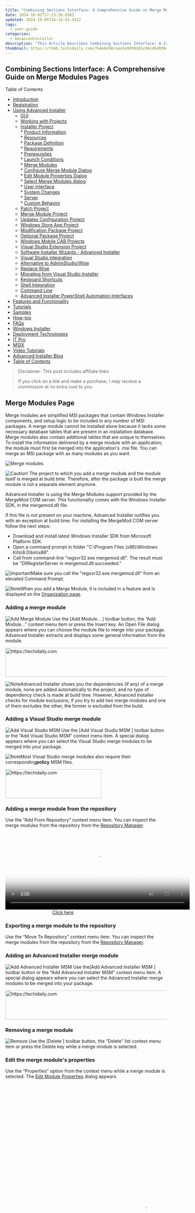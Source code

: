 ```yaml
---
title: "Combining Sections Interface: A Comprehensive Guide on Merge Modules Pages"
date: 2024-10-02T17:23:39.036Z
updated: 2024-10-05T16:14:43.431Z
tags:
  - user-guide
categories:
  - advancedinstaller
description: "This Article Describes Combining Sections Interface: A Comprehensive Guide on Merge Modules Pages"
thumbnail: https://thmb.techidaily.com/7b4e6458caaa3e9950165c60cd6d036d2d81733c195f98fbf5326f59e3a1eeef.jpg
---
```


## Combining Sections Interface: A Comprehensive Guide on Merge Modules Pages

Table of Contents

* [Introduction](https://tools.techidaily.com/advancedinstaller/products/)
* [Registration](https://tools.techidaily.com/advancedinstaller/products/)
* [Using Advanced Installer](https://tools.techidaily.com/advancedinstaller/products/)  
   * [GUI](https://tools.techidaily.com/advancedinstaller/products/)  
   * [Working with Projects](https://tools.techidaily.com/advancedinstaller/products/)  
   * [Installer Project](https://tools.techidaily.com/advancedinstaller/products/)  
         * [Product Information](https://tools.techidaily.com/advancedinstaller/products/)  
         * [Resources](https://tools.techidaily.com/advancedinstaller/products/)  
         * [Package Definition](https://tools.techidaily.com/advancedinstaller/products/)  
         * [Requirements](https://tools.techidaily.com/advancedinstaller/products/)  
                  * [Prerequisites](https://tools.techidaily.com/advancedinstaller/products/)  
                  * [Launch Conditions](https://tools.techidaily.com/advancedinstaller/products/)  
                  * [Merge Modules](https://tools.techidaily.com/advancedinstaller/products/)  
                              * [Configure Merge Module Dialog](https://tools.techidaily.com/advancedinstaller/products/)  
                              * [Edit Module Properties Dialog](https://tools.techidaily.com/advancedinstaller/products/)  
                              * [Select Merge Modules dialog](https://tools.techidaily.com/advancedinstaller/products/)  
         * [User Interface](https://tools.techidaily.com/advancedinstaller/products/)  
         * [System Changes](https://tools.techidaily.com/advancedinstaller/products/)  
         * [Server](https://tools.techidaily.com/advancedinstaller/products/)  
         * [Custom Behavior](https://tools.techidaily.com/advancedinstaller/products/)  
   * [Patch Project](https://tools.techidaily.com/advancedinstaller/products/)  
   * [Merge Module Project](https://tools.techidaily.com/advancedinstaller/products/)  
   * [Updates Configuration Project](https://tools.techidaily.com/advancedinstaller/products/)  
   * [Windows Store App Project](https://tools.techidaily.com/advancedinstaller/products/)  
   * [Modification Package Project](https://tools.techidaily.com/advancedinstaller/products/)  
   * [Optional Package Project](https://tools.techidaily.com/advancedinstaller/products/)  
   * [Windows Mobile CAB Projects](https://tools.techidaily.com/advancedinstaller/products/)  
   * [Visual Studio Extension Project](https://tools.techidaily.com/advancedinstaller/products/)  
   * [Software Installer Wizards - Advanced Installer](https://tools.techidaily.com/advancedinstaller/products/)  
   * [Visual Studio integration](https://tools.techidaily.com/advancedinstaller/products/)  
   * [Alternative to AdminStudio/Wise](https://tools.techidaily.com/advancedinstaller/products/)  
   * [Replace Wise](https://tools.techidaily.com/advancedinstaller/products/)  
   * [Migrating from Visual Studio Installer](https://tools.techidaily.com/advancedinstaller/products/)  
   * [Keyboard Shortcuts](https://tools.techidaily.com/advancedinstaller/products/)  
   * [Shell Integration](https://tools.techidaily.com/advancedinstaller/products/)  
   * [Command Line](https://tools.techidaily.com/advancedinstaller/products/)  
   * [Advanced Installer PowerShell Automation Interfaces](https://tools.techidaily.com/advancedinstaller/products/)
* [Features and Functionality](https://tools.techidaily.com/advancedinstaller/products/)
* [Tutorials](https://tools.techidaily.com/advancedinstaller/products/)
* [Samples](https://tools.techidaily.com/advancedinstaller/products/)
* [How-tos](https://tools.techidaily.com/advancedinstaller/products/)
* [FAQs](https://tools.techidaily.com/advancedinstaller/products/)
* [Windows Installer](https://tools.techidaily.com/advancedinstaller/products/)
* [Deployment Technologies](https://tools.techidaily.com/advancedinstaller/products/)
* [IT Pro](https://tools.techidaily.com/advancedinstaller/products/)
* [MSIX](https://tools.techidaily.com/advancedinstaller/products/)
* [Video Tutorials](https://tools.techidaily.com/advancedinstaller/products/)
* [Advanced Installer Blog](https://tools.techidaily.com/advancedinstaller/products/)
* [Table of Contents](https://tools.techidaily.com/advancedinstaller/products/)

>  Disclaimer: This post includes affiliate links
>
>  If you click on a link and make a purchase, I may receive a commission at no extra cost to you.
>

## Merge Modules Page

Merge modules are simplified MSI packages that contain Windows Installer components, and setup logic to be included in any number of MSI packages. A merge module cannot be installed alone because it lacks some necessary database tables that are present in an installation database. Merge modules also contain additional tables that are unique to themselves. To install the information delivered by a merge module with an application; the module must first be merged into the application's .msi file. You can merge an MSI package with as many modules as you want.

![Merge modules](https://cdn.advancedinstaller.com/img/ui/merge-modules.png "Merge modules")  

![Caution!](https://cdn.advancedinstaller.com/svg/common/IconMessageWarning.svg) The project to which you add a merge module and the module itself is merged at build time. Therefore, after the package is built the merge module is not a separate element anymore.

Advanced Installer is using the Merge Modules support provided by the MergeMod COM server. This functionality comes with the Windows Installer SDK, in the mergemod.dll file.

If this file is not present on your machine, Advanced Installer notifies you with an exception at build time. For installing the MergeMod COM server follow the next steps:

* Download and install latest Windows Installer SDK from Microsoft Platform SDK.
* Open a command prompt in folder "C:\\Program Files (x86)\\Windows Kits\\8.0\\bin\\x86".
* Call from command-line "regsvr32.exe mergemod.dll". The result must be "DllRegisterServer in mergemod.dll succeeded."

![Important](https://cdn.advancedinstaller.com/svg/common/IconMessageInfo.svg)Make sure you call the "regsvr32.exe mergemod.dll" from an elevated Command Prompt.

![Note](https://cdn.advancedinstaller.com/svg/common/IconMessageNote.svg)When you add a Merge Module, it is included in a feature and is displayed on the [Organization page](https://tools.techidaily.com/advancedinstaller/products/).

### Adding a merge module

![Add Merge Module](https://cdn.advancedinstaller.com/img/toolbar/merge-module-add.png "Add Merge Module") Use the \[Add Module... \] toolbar button, the “Add Module...” context menu item or press the Insert key. An Open File dialog appears where you can choose the module file to merge into your package. Advanced Installer extracts and displays some general information from the module. 

<!-- affiliate ads begin -->
<a href="https://zebaoaffiliateprogram.pxf.io/c/5597632/2137973/21526" target="_top" id="2137973">
  <img src="//a.impactradius-go.com/display-ad/21526-2137973" border="0" alt="https://techidaily.com" width="728" height="90"/>
</a>
<img height="0" width="0" src="https://zebaoaffiliateprogram.pxf.io/i/5597632/2137973/21526" style="position:absolute;visibility:hidden;" border="0" />
<!-- affiliate ads end -->

![Note](https://cdn.advancedinstaller.com/svg/common/IconMessageNote.svg)Advanced Installer shows you the dependencies (if any) of a merge module, none are added automatically to the project, and no type of dependency check is made at build time. However, Advanced Installer checks for module exclusions; if you try to add two merge modules and one of them excludes the other, the former is excluded from the build.

### Adding a Visual Studio merge module

![Add Visual Studio MSM](https://cdn.advancedinstaller.com/img/toolbar/merge-module-vs-add.png "Add Visual Studio MSM") Use the \[Add Visual Studio MSM \] toolbar button or the “Add Visual Studio MSM” context menu item. A special dialog appears where you can select the Visual Studio merge modules to be merged into your package.

![Note](https://cdn.advancedinstaller.com/svg/common/IconMessageNote.svg)Most Visual Studio merge modules also require their corresponding**policy** MSM files.

<!-- affiliate ads begin -->
<a href="https://aligracehair.sjv.io/c/5597632/2006955/19272" target="_top" id="2006955">
  <img src="//a.impactradius-go.com/display-ad/19272-2006955" border="0" alt="https://techidaily.com" width="300" height="90"/>
</a>
<img height="0" width="0" src="https://aligracehair.sjv.io/i/5597632/2006955/19272" style="position:absolute;visibility:hidden;" border="0" />
<!-- affiliate ads end -->

### Adding a merge module from the repository

Use the “Add From Repository” context menu item. You can inspect the merge modules from the repository from the [Repository Manager](https://tools.techidaily.com/advancedinstaller/products/).

<!-- affiliate ads begin -->
<span id="1982461">
					<video width="576" height="240" style="cursor:pointer"
           poster="//a.impactradius-go.com/display-clicktoplayimage/1982461.png"
           onclick="if(!this.playClicked){this.play();this.setAttribute('controls',true);this.playClicked=true;}">
	   <source src="//a.impactradius-go.com/display-ad/22993-1982461">
	   <img src="//a.impactradius-go.com/display-clicktoplayimage/1982461.png" style="border: none; height: 100%; width: 100%; object-fit: contain">
	</video>
	<div style="width:360px;text-align:center"><a href="javascript:window.open(decodeURIComponent('https%3A%2F%2Fhomestyler.sjv.io%2Fc%2F5597632%2F1982461%2F22993'), '_blank');void(0);">Click here</a></div>
</span>
<img height="0" width="0" src="https://imp.pxf.io/i/5597632/1982461/22993" style="position:absolute;visibility:hidden;" border="0" />
<!-- affiliate ads end -->

### Exporting a merge module to the repository

Use the “Move To Repository” context menu item. You can inspect the merge modules from the repository from the [Repository Manager](https://tools.techidaily.com/advancedinstaller/products/).

### Adding an Advanced Installer merge module

![Add Advanced Installer MSM](https://cdn.advancedinstaller.com/img/toolbar/merge-module-ai-add.png "Add Advanced Installer MSM") Use the\[Add Advanced Installer MSM \] toolbar button or the “Add Advanced Installer MSM” context menu item. A special dialog appears where you can select the Advanced Installer merge modules to be merged into your package.

<!-- affiliate ads begin -->
<a href="https://appsumo.8odi.net/c/5597632/2123731/7443" target="_top" id="2123731">
  <img src="//a.impactradius-go.com/display-ad/7443-2123731" border="0" alt="https://techidaily.com" width="728" height="90"/>
</a>
<img height="0" width="0" src="https://appsumo.8odi.net/i/5597632/2123731/7443" style="position:absolute;visibility:hidden;" border="0" />
<!-- affiliate ads end -->

### Removing a merge module

![Remove](https://cdn.advancedinstaller.com/img/toolbar/remove.png "Remove") Use the \[Delete \] toolbar button, the “Delete” list context menu item or press the Delete key while a merge module is selected.

### Edit the merge module's properties

Use the “Properties” option from the context menu while a merge module is selected. The [Edit Module Properties](https://tools.techidaily.com/advancedinstaller/products/) dialog appears.

<!-- affiliate ads begin -->
<span id="1484963">
					<video width="864" height="864" style="cursor:pointer"
           poster="//a.impactradius-go.com/display-clicktoplayimage/1484963.png"
           onclick="if(!this.playClicked){this.play();this.setAttribute('controls',true);this.playClicked=true;}">
	   <source src="//a.impactradius-go.com/display-ad/16446-1484963">
	   <img src="//a.impactradius-go.com/display-clicktoplayimage/1484963.png" style="border: none; height: 100%; width: 100%; object-fit: contain">
	</video>
	<div style="width:540px;text-align:center"><a href="javascript:window.open(decodeURIComponent('https%3A%2F%2Flaganoo.pxf.io%2Fc%2F5597632%2F1484963%2F16446'), '_blank');void(0);">Click here</a></div>
</span>
<img height="0" width="0" src="https://imp.pxf.io/i/5597632/1484963/16446" style="position:absolute;visibility:hidden;" border="0" />
<!-- affiliate ads end -->

### Configuring the merge process

Use the “Configure” context menu item or press the+ key. The [Configure Merge Module Dialog](https://tools.techidaily.com/advancedinstaller/products/) is displayed and allows you to configure the merge process. 

You can create a merge module using a [merge module](https://tools.techidaily.com/advancedinstaller/products/) project.

### Explore the content of a merge module

Sometimes you want to know for sure what is included in a merge module. If so, the “Explore in Advanced Installer” option from the context menu can help. It imports the merge module in a separated Advanced Installer AIP project where you can examine its content in details. 

### Add dependencies of a merge module to the project

 Some merge modules are dependent on other merge modules. If this is the case, you can observe these dependencies in theDependencies column of the Merge Module view. If you decide to also include these dependencies in your project, Advanced Installer can help. Option “Add dependencies” from context menu tries to add automatically the dependencies of the selected merge module into the project. To achieve this, a search is performed in the directory where the selected merge module is placed. If a dependency cannot be found when you are notified. You can add by yourself these missed dependencies using the method described in Adding a merge module section. 

<!-- affiliate ads begin -->
<span id="1982485">
					<video width="576" height="240" style="cursor:pointer"
           poster="//a.impactradius-go.com/display-clicktoplayimage/1982485.png"
           onclick="if(!this.playClicked){this.play();this.setAttribute('controls',true);this.playClicked=true;}">
	   <source src="//a.impactradius-go.com/display-ad/22993-1982485">
	   <img src="//a.impactradius-go.com/display-clicktoplayimage/1982485.png" style="border: none; height: 100%; width: 100%; object-fit: contain">
	</video>
	<div style="width:360px;text-align:center"><a href="javascript:window.open(decodeURIComponent('https%3A%2F%2Fhomestyler.sjv.io%2Fc%2F5597632%2F1982485%2F22993'), '_blank');void(0);">Click here</a></div>
</span>
<img height="0" width="0" src="https://imp.pxf.io/i/5597632/1982485/22993" style="position:absolute;visibility:hidden;" border="0" />
<!-- affiliate ads end -->

### Low MSM Compatibility

![Low MSM Compatibility](https://cdn.advancedinstaller.com/img/toolbar/low_msm_comp.png "Low MSM Compatibility")Enabling this option sets Advanced Installer to not include in the final package empty tables. This could result in breaking some custom actions from the included merge modules, that would try to use other predefined empty tables, which are not included in the output package.

<!-- affiliate ads begin -->
<a href="https://wigfever.sjv.io/c/5597632/2005183/22899" target="_top" id="2005183">
  <img src="//a.impactradius-go.com/display-ad/22899-2005183" border="0" alt="https://techidaily.com" width="300" height="90"/>
</a>
<img height="0" width="0" src="https://wigfever.sjv.io/i/5597632/2005183/22899" style="position:absolute;visibility:hidden;" border="0" />
<!-- affiliate ads end -->

## Topics

* [Configure Merge Module Dialog](https://tools.techidaily.com/advancedinstaller/products/)  
Configure the merge process
* [Edit Module Properties Dialog](https://tools.techidaily.com/advancedinstaller/products/)  
Merge Module Properties
* [Select Merge Modules dialog](https://tools.techidaily.com/advancedinstaller/products/)  
Select predefined merge modules

#### Did you find this page useful?

Please give it a rating:

 Thanks!

#### Report a problem on this page

Information is incorrect or missing

Information is unclear or confusing

Something else

#### Can you tell us what’s wrong?

Send message

<ins class="adsbygoogle"
     style="display:block"
     data-ad-format="autorelaxed"
     data-ad-client="ca-pub-7571918770474297"
     data-ad-slot="1223367746"></ins>

<ins class="adsbygoogle"
     style="display:block"
     data-ad-client="ca-pub-7571918770474297"
     data-ad-slot="8358498916"
     data-ad-format="auto"
     data-full-width-responsive="true"></ins>

<span class="atpl-alsoreadstyle">Also read:</span>
<div><ul>
<li><a href="https://vimeo-videos.techidaily.com/new-2024-approved-a-comprehensive-guide-to-thumbnail-production/"><u>[New] 2024 Approved A Comprehensive Guide to Thumbnail Production</u></a></li>
<li><a href="https://instagram-video-files.techidaily.com/new-in-2024-instagram-perfection-sizing-your-video-just-right/"><u>[New] In 2024, Instagram Perfection Sizing Your Video Just Right</u></a></li>
<li><a href="https://youtube-data.techidaily.com/n-2024-unlocking-youtubes-viewer-count-secret-weights/"><u>[New] In 2024, Unlocking YouTube's Viewer Count Secret Weights</u></a></li>
<li><a href="https://vimeo-videos.techidaily.com/updated-quick-tips-to-produce-quality-thumbnails-fast/"><u>[Updated] Quick Tips to Produce Quality Thumbnails Fast</u></a></li>
<li><a href="https://fox-tips.techidaily.com/efficient-querying-techniques-with-xml-search-parameters-for-enhanced-information-extraction/"><u>Efficient Querying Techniques with XML Search Parameters for Enhanced Information Extraction</u></a></li>
<li><a href="https://apple-account.techidaily.com/how-to-erase-an-iphone-15-plus-without-apple-id-password-by-drfone-ios/"><u>How To Erase an iPhone 15 Plus Without Apple ID Password?</u></a></li>
<li><a href="https://fox-tips.techidaily.com/leading-no-cost-screen-capture-software-find-your-perfect-match/"><u>Leading No-Cost Screen Capture Software: Find Your Perfect Match!</u></a></li>
<li><a href="https://tech-savvy.techidaily.com/scriptwriting-simplified-chatgpts-creative-methodologies/"><u>Scriptwriting Simplified: ChatGPT's Creative Methodologies</u></a></li>
<li><a href="https://fox-tips.techidaily.com/simple-methods-to-transform-your-product-images-background-into-perfect-white-no-photoshop-required/"><u>Simple Methods to Transform Your Product Images' Background Into Perfect White - No Photoshop Required!</u></a></li>
<li><a href="https://win-blog.techidaily.com/solving-wwe-2k20s-stability-issues-on-your-computer-effortlessly/"><u>Solving WWE 2K20's Stability Issues on Your Computer Effortlessly</u></a></li>
<li><a href="https://fox-tips.techidaily.com/step-by-step-guide-transforming-your-music-files-from-3ga-to-mp3-format/"><u>Step-by-Step Guide: Transforming Your Music Files From 3GA to MP3 Format</u></a></li>
<li><a href="https://fox-tips.techidaily.com/understanding-and-accessing-ftp-servers-a-comprehensive-guide/"><u>Understanding and Accessing FTP Servers: A Comprehensive Guide</u></a></li>
</ul></div>

